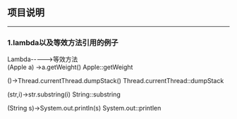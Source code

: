 ## **项目说明**


---

### 1.lambda以及等效方法引用的例子

Lambda----->等效方法  
(Apple a) ->a.getWeight()   Apple::getWeight

()->Thread.currentThread.dumpStack()  Thread.currentThread::dumpStack

(str,i)->str.substring(i)  String::substring

(String s)->System.out.println(s)  System.out::printlen

